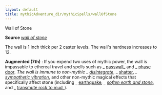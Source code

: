 ```yaml
---
layout: default
title: mythicAdventure_dir/mythicSpells/wallOfStone
---
```

Wall of Stone

**Source** [_wall of stone_](spell_dir/wallOfStone#_wall-of-stone)

The wall is 1 inch thick per 2 caster levels. The wall's hardness increases to 12.

**Augmented (7th)** : If you expend two uses of mythic power, the wall is impassable to ethereal travel and spells such as _ [passwall](spells/passwall#_passwall)_ and _ [phase door](spell_dir/phaseDoor#_phase-door)_. The wall is immune to non-mythic _ [disintegrate](spells/disintegrate#_disintegrate)_, _ [shatter](spell_dir/shatter#_shatter)_, _ [sympathetic vibration](spells/sympatheticVibration#_sympathetic-vibration)_, and other non-mythic magical effects that specifically affect stone (including _ [earthquake](spell_dir/earthquake#_earthquake)_, _ [soften earth and stone](spells/softenEarthAndStone#_soften-earth-and-stone)_, and _ [transmute rock to mud](spell_dir/transmuteRockToMud#_transmute-rock-to-mud)_).

